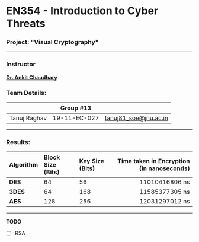 # EN354 - Introduction to Cyber Threats
### Project: "Visual Cryptography"
---

### Instructor

[**Dr. Ankit Chaudhary**](https://www.jnu.ac.in/content/ankitchaudhary)

### Team Details:
||Group #13||
|:--|:-:|--:|
|Tanuj Raghav|19-11-EC-027|tanuj81_soe@jnu.ac.in|

---

### Results:

|Algorithm|Block Size (Bits)|Key Size (Bits)|Time taken in Encryption (in nanoseconds)|
|:--|:--|:--|--:|
|**DES**|64|56|11010416806 ns|
|**3DES**|64|168|11585377305 ns|
|**AES**|128|256|12031297012 ns|

---

**TODO**
- [ ] RSA
